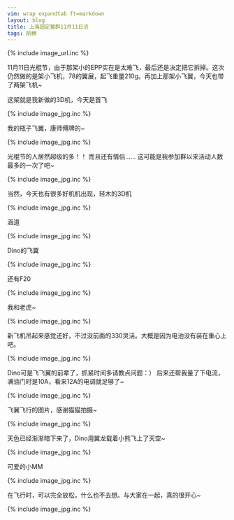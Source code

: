 ```yaml
---
vim: wrap expandtab ft=markdown
layout: blog
title: 上海固定翼群11月11日活
tags: 航模
---
```

{% include image_url.inc %}

11月11日光棍节，由于那架小的EPP实在是太难飞，最后还是决定把它拆掉。这次仍然做的是架小飞机，78的翼展，起飞重量210g。再加上那架小飞翼，今天也带了两架飞机~

这架就是我新做的3D机，今天是首飞

{% include image_jpg.inc %}

我的瓶子飞翼，康师傅牌的~

{% include image_jpg.inc %}

光棍节的人居然超级的多！！ 而且还有情侣…… 这可能是我参加群以来活动人数最多的一次了吧~

{% include image_jpg.inc %}

当然，今天也有很多好机机出现，轻木的3D机

{% include image_jpg.inc %}

涵道

{% include image_jpg.inc %}

Dino的飞翼

{% include image_jpg.inc %}

还有F20

{% include image_jpg.inc %}

我和老虎~

{% include image_jpg.inc %}

新飞机吊起来感觉还好，不过没前面的330灵活。大概是因为电池没有装在重心上吧。

{% include image_jpg.inc %}

Dino可是飞飞翼的前辈了，抓紧时间多请教点问题：） 后来还帮我量了下电流，满油门时是10A，看来12A的电调就足够了~

{% include image_jpg.inc %}

飞翼飞行的图片，感谢猫猫拍摄~

{% include image_jpg.inc %}

天色已经渐渐暗下来了，Dino用翼龙载着小熊飞上了天空~

{% include image_jpg.inc %}

可爱的小MM

{% include image_jpg.inc %}

在飞行时，可以完全放松，什么也不去想。与大家在一起，真的很开心~

{% include image_jpg.inc %}
